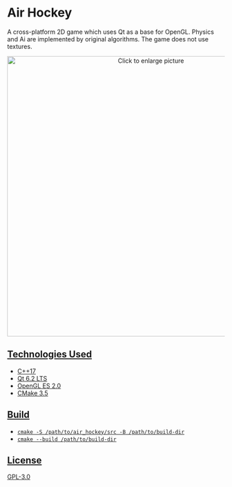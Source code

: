 # Air Hockey
A cross-platform 2D game which uses Qt as a base for OpenGL. Physics and Ai are implemented by original algorithms. The game does not use textures.

<p align="center">
  <a href="https://drive.google.com/uc?export=view&id=1ez2Fj9gsWU3VIVt5lqGudka8TN5AoObP">
  <img src="https://drive.google.com/uc?export=view&id=<1ez2Fj9gsWU3VIVt5lqGudka8TN5AoObP>" style="width: 650px; max-width: 100%; height: auto" title="Click to enlarge picture" />
</p>

## Technologies Used
- C++17
- Qt 6.2 LTS
- OpenGL ES 2.0
- CMake 3.5

## Build
- `cmake -S /path/to/air_hockey/src -B /path/to/build-dir`
- `cmake --build /path/to/build-dir`

## License
GPL-3.0
